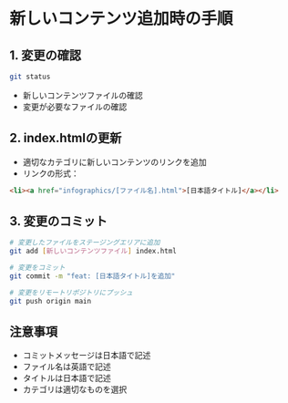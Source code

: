 # 新しいコンテンツ追加時の手順

## 1. 変更の確認
```bash
git status
```
- 新しいコンテンツファイルの確認
- 変更が必要なファイルの確認

## 2. index.htmlの更新
- 適切なカテゴリに新しいコンテンツのリンクを追加
- リンクの形式：
```html
<li><a href="infographics/[ファイル名].html">[日本語タイトル]</a></li>
```

## 3. 変更のコミット
```bash
# 変更したファイルをステージングエリアに追加
git add [新しいコンテンツファイル] index.html

# 変更をコミット
git commit -m "feat: [日本語タイトル]を追加"

# 変更をリモートリポジトリにプッシュ
git push origin main
```

## 注意事項
- コミットメッセージは日本語で記述
- ファイル名は英語で記述
- タイトルは日本語で記述
- カテゴリは適切なものを選択 